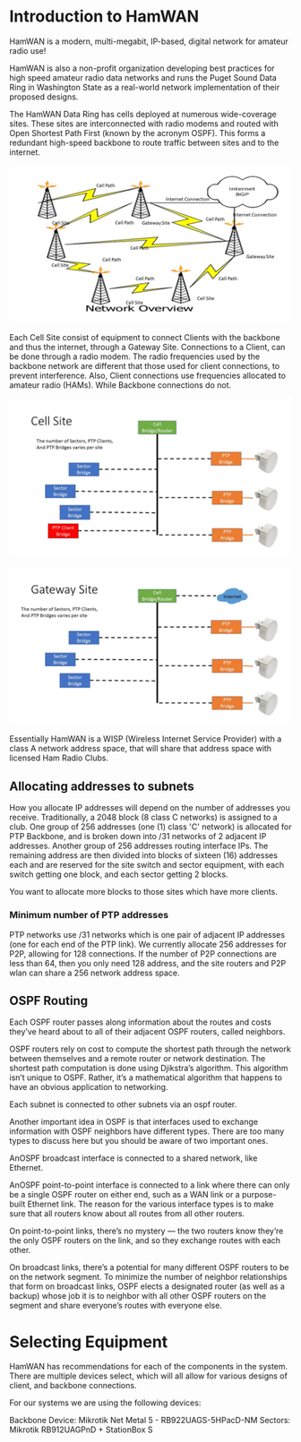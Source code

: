 # Introduction to HamWAN

HamWAN is a modern, multi-megabit, IP-based, digital network for amateur radio use!

HamWAN is also a non-profit organization developing best practices for high speed amateur 
radio data networks and runs the Puget Sound Data Ring in Washington State as 
a real-world network implementation of their proposed designs.

The HamWAN Data Ring has cells deployed at numerous wide-coverage sites. These sites 
are interconnected with radio modems and routed with Open Shortest Path First (known 
by the acronym OSPF). This forms a redundant high-speed backbone to route traffic 
between sites and to the internet.

![HamWAN1](./images/HamWAN_Network.jpg "Simplified diagram of a HamWAN network")

Each Cell Site consist of equipment to connect Clients with the backbone and 
thus the internet, through a Gateway Site. Connections to a Client, can be done through
a radio modem. The radio frequencies used by the backbone network are different that those 
used for client connections, to prevent interference. Also, Client connections use frequencies 
allocated to amateur radio (HAMs). While Backbone connections do not.

![HamWAN2](./images/CellSite_Block.jpg "HamWAN Cell Site Block Diagram")

![HamWAN2](./images/GatewaySite_Block.jpg "HamWAN Gateway Site Block Diagram")

Essentially HamWAN is a WISP (Wireless Internet Service Provider) with a class A network address
space, that will share that address space with licensed Ham Radio Clubs.

## Allocating addresses to subnets
How you allocate IP addresses will depend on the number of addresses you receive. Traditionally, a 2048 block
(8 class C networks) is assigned to a club. One group of 256 addresses (one (1) class 'C' network) is 
allocated for PTP Backbone, and is broken down into /31 networks of 2 adjacent IP addresses.
Another group of 256 addresses routing interface IPs. The remaining address are then divided into blocks of
sixteen (16) addresses each and are reserved for the site switch and sector equipment, with each switch getting one block,
and each sector getting 2 blocks.  

You want to allocate more blocks to those sites which have more clients.

### Minimum number of PTP addresses
PTP networks use /31 networks which is one pair of adjacent IP addresses (one for each end
of the PTP link). We currently allocate 256 addresses for P2P, allowing for 128 connections.
If the number of P2P connections are less than 64, then you only need 128 address, and the 
site routers and P2P wlan can share a 256 network address space.

## OSPF Routing
Each OSPF router passes along information about the routes and costs they’ve heard about to all of their 
adjacent OSPF routers, called neighbors.

OSPF routers rely on cost to compute the shortest path through the network between themselves and a remote 
router or network destination. The shortest path computation is done using Djikstra’s algorithm. This 
algorithm isn’t unique to OSPF. Rather, it’s a mathematical algorithm that happens to have an obvious 
application to networking.

Each subnet is connected to other subnets via an ospf router.

Another important idea in OSPF is that interfaces used to exchange information with OSPF neighbors have different types. There are too many types to discuss here but you should be aware of two important ones.

AnOSPF broadcast interface is connected to a shared network, like Ethernet.

AnOSPF point-to-point interface is connected to a link where there can only be a single OSPF router on 
either end, such as a WAN link or a purpose-built Ethernet link.
The reason for the various interface types is to make sure that all routers know about all routes from all 
other routers.

On point-to-point links, there’s no mystery — the two routers know they’re the only OSPF routers on the 
link, and so they exchange routes with each other.

On broadcast links, there’s a potential for many different OSPF routers to be on the network segment. 
To minimize the number of neighbor relationships that form on broadcast links, OSPF elects a designated 
router (as well as a backup) whose job it is to neighbor with all other OSPF routers on the segment and 
share everyone’s routes with everyone else.

# Selecting Equipment
HamWAN has recommendations for each of the components in the system. There 
are multiple devices select, which will all allow for various designs of
client, and backbone connections.

For our systems we are using the following devices:

Backbone Device: Mikrotik Net Metal 5 - RB922UAGS-5HPacD-NM
Sectors: Mikrotik RB912UAGPnD + StationBox S
